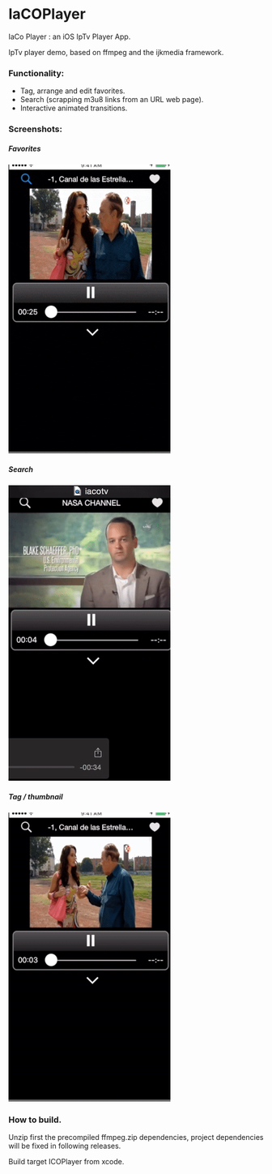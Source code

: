 # IaCOPlayer
IaCo Player : an iOS IpTv Player App.
 
IpTv player demo, based on ffmpeg and the ijkmedia framework. 

### Functionality:
  - Tag, arrange and edit favorites.
  - Search (scrapping m3u8 links from an URL web page).
  - Interactive animated transitions.
  
### Screenshots:

##### Favorites
![enter image description here](https://raw.githubusercontent.com/iaco79/IaCOPlayer/master/demogif/part4.gif)

##### Search
![enter image description here](https://raw.githubusercontent.com/iaco79/IaCOPlayer/master/demogif/part2.gif)

##### Tag /  thumbnail 
![enter image description here](https://raw.githubusercontent.com/iaco79/IaCOPlayer/master/demogif/part3.gif)


### How to build.

Unzip first the precompiled ffmpeg.zip dependencies, project dependencies will be fixed in following releases.

Build target ICOPlayer from xcode.

